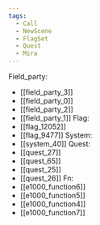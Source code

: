 ```yaml
---
tags:
  - Call
  - NewScene
  - FlagSet
  - Quest
  - Mira
---
```

Field_party:
- [[field_party_3]]
- [[field_party_0]]
- [[field_party_2]]
- [[field_party_1]]
Flag:
- [[flag_12052]]
- [[flag_9477]]
System:
- [[system_40]]
Quest:
- [[quest_27]]
- [[quest_65]]
- [[quest_25]]
- [[quest_26]]
Fn:
- [[e1000_function6]]
- [[e1000_function5]]
- [[e1000_function4]]
- [[e1000_function7]]
